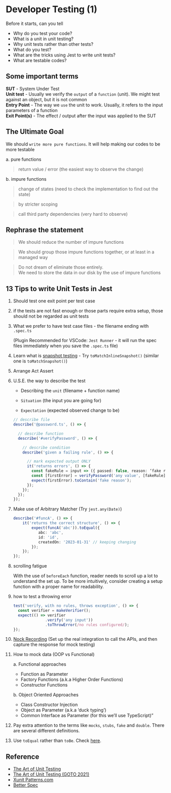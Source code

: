 #  Developer Testing (1)

Before it starts, can you tell

- Why do you test your code?
- What is a unit in unit testing?
- Why unit tests rather than other tests?
- What do you test?
- What are the tricks using Jest to write unit tests?
- What are testable codes?

## Some important terms 

**SUT** - System Under Test  
**Unit test** - Usually we verify the `output` of a `function` (unit). We might test against an object, but it is not common  
**Entry Point** - The way we `use` the unit to work. Usually, it refers to the input parameters of a function  
**Exit Point(s)** - The effect / output after the input was applied to the SUT

## The Ultimate Goal
We should `write more pure functions`. It will help making our codes to be more testable

a. pure functions
> return value / error (the easiest way to observe the change)

b. impure functions

> change of states (need to check the implementation to find out the state)  

> by stricter scoping

> call third party dependencies (very hard to observe)

## Rephrase the statement 
> We should reduce the number of impure functions

> We should group those impure functions together, or at least in a managed way

> Do not dream of eliminate those entirely.  
> We need to store the data in our disk by the use of impure functions

## 13 Tips to write Unit Tests in Jest

1. Should test one exit point per test case

2. if the tests are not fast enough or those parts require extra setup, those should not be regarded as unit tests

3. What we prefer to have test case files - the filename ending with `.spec.ts`
   
    (Plugin Recommended for VSCode: `Jest Runner` - it will run the spec files immediately when you save the `.spec.ts` file)

4. Learn what is [snapshot testing](https://jestjs.io/docs/snapshot-testing "https://jestjs.io/docs/snapshot-testing") - Try `toMatchInlineSnapshot()` (similar one is `toMatchSnapshot()`)

5. Arrange Act Assert

6. U.S.E. the way to describe the test

    - Describing the `unit` (filename + function name)

    - `Situation` (the input you are going for)

    - `Expectation` (expected observed change to be)

    ```typescript
    // describe file
    describe('@password.ts', () => {

      // describe function
      describe('#verifyPassword', () => {

        // describe condition
        describe('given a failing rule', () => {
    
          // mark expected output ONLY
          it('returns errors', () => {
            const fakeRule = input => ({ passed: false, reason: ‘fake reason’ });
            const [firstError] = verifyPassword('any value', [fakeRule]);
            expect(firstError).toContain('fake reason');
          });
        });
      });
    });
    ```

7. Make use of Arbitrary Matcher (Try `jest.any(Date)`)

    ```typescript
    describe('#funcA', () => {
        it('returns the correct structure', () => {
            expect(funcA('abc')).toEqual({
               abc: 'abc',
               id: 'id',
               createdOn: '2023-01-31' // keeping changing
            });
        });
    });
    ```

8. scrolling fatigue
   
   With the use of `beforeEach` function, reader needs to scroll up a lot to understand the set up.
   To be more intuitively, consider creating a setup function with a proper name for readability.

9. how to test a throwing error
    ```typescript
    test('verify, with no rules, throws exception', () => {
      const verifier = makeVerifier();
      expect(() => verifier
                  .verify('any input'))
                  .toThrowError(/no rules configured/);
    });
    ```

10. [Nock Recording](https://github.com/nock/nock#recording "https://github.com/nock/nock#recording") (Set up the real integration to call the APIs, and then capture the response for mock testing)

11. How to mock data (OOP vs Functional)
    
    a. Functional approaches
    - Function as Parameter
    - Factory Functions (a.k.a Higher Order Functions)
    - Constructor Functions

    b. Object Oriented Approaches
    - Class Constructor Injection
    - Object as Parameter (a.k.a ‘duck typing’)
    - Common Interface as Parameter (for this we’ll use TypeScript)”

13. Pay extra attention to the terms like `mocks`, `stubs`, `fake` and `double`. There are several different definitions.

14. Use `toEqual` rather than `toBe`. Check [here](https://dev.to/thejaredwilcurt/why-you-should-never-use-tobe-in-jest-48ca "https://dev.to/thejaredwilcurt/why-you-should-never-use-tobe-in-jest-48ca").

## Reference
- [The Art of Unit Testing](https://www.manning.com/books/the-art-of-unit-testing-third-edition "https://www.manning.com/books/the-art-of-unit-testing-third-edition")  
- [The Art of Unit Testing (GOTO 2021)](https://www.youtube.com/watch?v=6ndAWzc2F-I "https://www.youtube.com/watch?v=6ndAWzc2F-I")  
- [Xunit Patterns.com](http://xunitpatterns.com/Mocks,%20Fakes,%20Stubs%20and%20Dummies.html "http://xunitpatterns.com/Mocks,%20Fakes,%20Stubs%20and%20Dummies.html")  
- [Better Spec](https://www.betterspecs.org "https://www.betterspecs.org")
